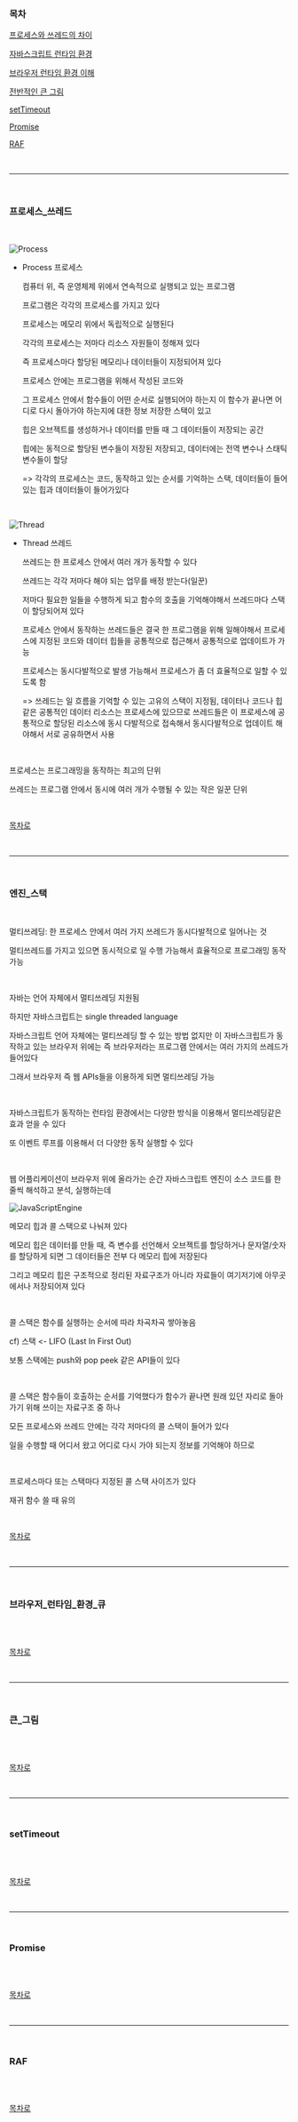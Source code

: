 ### 목차

[프로세스와 쓰레드의 차이](#프로세스_쓰레드)

[자바스크립트 런타임 환경](#엔진_스택)

[브라우저 런타임 환경 이해](#브라우저_런타임_환경_큐)

[전반적인 큰 그림](#큰_그림)

[setTimeout](#setTimeout)

[Promise](#Promise)

[RAF](#RAF)

<br />

---

<br />

### 프로세스_쓰레드

<br />

![Process](./imgs/Process.png)

* Process 프로세스 

  컴퓨터 위, 즉 운영체제 위에서 연속적으로 실행되고 있는 프로그램

  프로그램은 각각의 프로세스를 가지고 있다

  프로세스는 메모리 위에서 독립적으로 실행된다

  각각의 프로세스는 저마다 리소스 자원들이 정해져 있다

  즉 프로세스마다 할당된 메모리나 데이터들이 지정되어져 있다

  프로세스 안에는 프로그램을 위해서 작성된 코드와 

  그 프로세스 안에서 함수들이 어떤 순서로 실행되어야 하는지 이 함수가 끝나면 어디로 다시 돌아가야 하는지에 대한 정보 저장한 스택이 있고 

  힙은 오브젝트를 생성하거나 데이터를 만들 때 그 데이터들이 저장되는 공간

  힙에는 동적으로 할당된 변수들이 저장된 저장되고, 데이터에는 전역 변수나 스태틱 변수들이 할당

  => 각각의 프로세스는 코드, 동작하고 있는 순서를 기억하는 스택, 데이터들이 들어있는 힙과 데이터들이 들어가있다

<br />

![Thread](./imgs/Thread.png)

* Thread 쓰레드

  쓰레드는 한 프로세스 안에서 여러 개가 동작할 수 있다

  쓰레드는 각각 저마다 해야 되는 업무를 배정 받는다(일꾼)

  저마다 필요한 일들을 수행하게 되고 함수의 호출을 기억해야해서 쓰레드마다 스택이 할당되어져 있다

  프로세스 안에서 동작하는 쓰레드들은 결국 한 프로그램을 위해 일해야해서 프로세스에 지정된 코드와 데이터 힙들을 공통적으로 접근해서 공통적으로 업데이트가 가능

  프로세스는 동시다발적으로 발생 가능해서 프로세스가 좀 더 효율적으로 일할 수 있도록 함

  => 쓰레드는 일 흐름을 기억할 수 있는 고유의 스택이 지정됨, 데이터나 코드나 힙 같은 공통적인 데이터 리소스는 프로세스에 있으므로 쓰레드들은 이 프로세스에 공통적으로 할당된 리소스에 동시 다발적으로 접속해서 동시다발적으로 업데이트 해야해서 서로 공유하면서 사용

<br />

프로세스는 프로그래밍을 동작하는 최고의 단위

쓰레드는 프로그램 안에서 동시에 여러 개가 수행될 수 있는 작은 일꾼 단위

<br />

[목차로](#목차)

<br />

---

<br />

### 엔진_스택

<br />

멀티쓰레딩: 한 프로세스 안에서 여러 가지 쓰레드가 동시다발적으로 일어나는 것

멀티쓰레드를 가지고 있으면 동시적으로 일 수행 가능해서 효율적으로 프로그래밍 동작 가능

<br />

자바는 언어 자체에서 멀티쓰레딩 지원됨

하지만 자바스크립트는 single threaded language

자바스크립트 언어 자체에는 멀티쓰레딩 할 수 있는 방법 없지만 이 자바스크립트가 동작하고 있는 브라우저 위에는 즉 브라우저라는 프로그램 안에서는 여러 가지의 쓰레드가 들어있다

그래서 브라우저 즉 웹 APIs들을 이용하게 되면 멀티쓰레딩 가능

<br />

자바스크립트가 동작하는 런타임 환경에서는 다양한 방식을 이용해서 멀티쓰레딩같은 효과 얻을 수 있다

또 이벤트 루프를 이용해서 더 다양한 동작 실행할 수 있다

<br />

웹 어플리케이션이 브라우저 위에 올라가는 순간 자바스크립트 엔진이 소스 코드를 한 줄씩 해석하고 분석, 실행하는데

![JavaScriptEngine](./imgs/JavaScriptEngine.png)

메모리 힙과 콜 스택으로 나눠져 있다

메모리 힙은 데이터를 만들 때, 즉 변수를 선언해서 오브젝트를 할당하거나 문자열/숫자를 할당하게 되면 그 데이터들은 전부 다 메모리 힙에 저장된다

그리고 메모리 힙은 구조적으로 정리된 자료구조가 아니라 자료들이 여기저기에 아무곳에서나 저장되어져 있다

<br />

콜 스택은 함수를 실행하는 순서에 따라 차곡차곡 쌓아놓음

cf) 스택 <- LIFO (Last In First Out)

보통 스택에는 push와 pop peek 같은 API들이 있다

<br />

콜 스택은 함수들이 호출하는 순서를 기억했다가 함수가 끝나면 원래 있던 자리로 돌아가기 위해 쓰이는 자료구조 중 하나

모든 프로세스와 쓰레드 안에는 각각 저마다의 콜 스택이 들어가 있다

일을 수행할 때 어디서 왔고 어디로 다시 가야 되는지 정보를 기억해야 하므로

<br />

프로세스마다 또는 스택마다 지정된 콜 스택 사이즈가 있다

재귀 함수 쓸 때 유의

<br />

[목차로](#목차)

<br />

---

<br />

### 브라우저_런타임_환경_큐

<br />



<br />

[목차로](#목차)

<br />

---

<br />

### 큰_그림

<br />



<br />

[목차로](#목차)

<br />

---

<br />

### setTimeout

<br />



<br />

[목차로](#목차)

<br />

---

<br />

### Promise

<br />



<br />

[목차로](#목차)

<br />

---

<br />

### RAF

<br />



<br />

[목차로](#목차)

<br />
